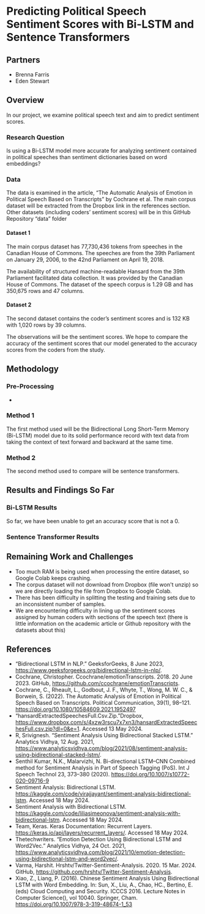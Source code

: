 # Predicting Political Speech Sentiment Scores with Bi-LSTM and Sentence Transformers

## Partners

- Brenna Farris
- Eden Stewart

## Overview

In our project, we examine political speech text and aim to predict sentiment scores.

### Research Question

Is using a Bi-LSTM model more accurate for analyzing sentiment contained in political speeches than sentiment dictionaries based on word embeddings?

### Data

The data is examined in the article, “The Automatic Analysis of Emotion in Political Speech Based on Transcripts” by Cochrane et al. The main corpus dataset will be extracted from the Dropbox link in the references section. Other datasets (including coders’ sentiment scores) will be in this GitHub Repository “data” folder

#### Dataset 1
The main corpus dataset has 77,730,436 tokens from speeches in the Canadian House of Commons. The speeches are from the 39th Parliament on January 29, 2006, to the 42nd Parliament on April 19, 2018.

The availability of structured machine-readable Hansard from the 39th Parliament facilitated data collection. It was provided by the Canadian House of Commons. The dataset of the speech corpus is 1.29 GB and has 350,675 rows and 47 columns. 

#### Dataset 2
The second dataset contains the coder’s sentiment scores and is 132 KB with 1,020 rows by 39 columns.

The observations will be the sentiment scores. We hope to compare the accuracy of the sentiment scores that our model generated to the accuracy scores from the coders from the study.

## Methodology

### Pre-Processing

- 

### Method 1

The first method used will be the Bidirectional Long Short-Term Memory (Bi-LSTM) model due to its solid performance record with text data from taking the context of text forward and backward at the same time.

### Method 2

The second method used to compare will be sentence transformers.

## Results and Findings So Far

### Bi-LSTM Results

So far, we have been unable to get an accuracy score that is not a 0. 

### Sentence Transformer Results

## Remaining Work and Challenges

- Too much RAM is being used when processing the entire dataset, so Google Colab keeps crashing.
- The corpus dataset will not download from Dropbox (file won't unzip) so we are directly loading the file from Dropbox to Google Colab.
- There has been difficulty in splitting the testing and training sets due to an inconsistent number of samples.
- We are encountering difficulty in lining up the sentiment scores assigned by human coders with sections of the speech text (there is little information on the academic article or Github repository with the datasets about this)

## References
- “Bidirectional LSTM in NLP.” GeeksforGeeks, 8 June 2023, https://www.geeksforgeeks.org/bidirectional-lstm-in-nlp/.
- Cochrane, Christopher. Ccochrane/emotionTranscripts. 2018. 20 June 2023. GitHub, https://github.com/ccochrane/emotionTranscripts.
- Cochrane, C., Rheault, L., Godbout, J. F., Whyte, T., Wong, M. W. C., & Borwein, S. (2022). The Automatic Analysis of Emotion in Political Speech Based on Transcripts. Political Communication, 39(1), 98–121. https://doi.org/10.1080/10584609.2021.1952497 
- “hansardExtractedSpeechesFull.Csv.Zip.”Dropbox, https://www.dropbox.com/s/4xzw3rscu7x7xn3/hansardExtractedSpeechesFull.csv.zip?dl=0&e=1. Accessed 13 May 2024.
- R, Srivignesh. “Sentiment Analysis Using Bidirectional Stacked LSTM.” Analytics Vidhya, 12 Aug. 2021, https://www.analyticsvidhya.com/blog/2021/08/sentiment-analysis-using-bidirectional-stacked-lstm/.
- Senthil Kumar, N.K., Malarvizhi, N. Bi-directional LSTM–CNN Combined method for Sentiment Analysis in Part of Speech Tagging (PoS). Int J Speech Technol 23, 373–380 (2020). https://doi.org/10.1007/s10772-020-09716-9 
- Sentiment Analysis: Bidirectional LSTM. https://kaggle.com/code/virajjayant/sentiment-analysis-bidirectional-lstm. Accessed 18 May 2024.
- Sentiment Analysis with Bidirectional LSTM. https://kaggle.com/code/liliasimeonova/sentiment-analysis-with-bidirectional-lstm. Accessed 18 May 2024.
- Team, Keras. Keras Documentation: Recurrent Layers. https://keras.io/api/layers/recurrent_layers/. Accessed 18 May 2024.
- Thetechwriters. “Emotion Detection Using Bidirectional LSTM and Word2Vec.” Analytics Vidhya, 24 Oct. 2021, https://www.analyticsvidhya.com/blog/2021/10/emotion-detection-using-bidirectional-lstm-and-word2vec/.
- Varma, Harshit. Hrshtv/Twitter-Sentiment-Analysis. 2020. 15 Mar. 2024. GitHub, https://github.com/hrshtv/Twitter-Sentiment-Analysis.
- Xiao, Z., Liang, P. (2016). Chinese Sentiment Analysis Using Bidirectional LSTM with Word Embedding. In: Sun, X., Liu, A., Chao, HC., Bertino, E. (eds) Cloud Computing and Security. ICCCS 2016. Lecture Notes in Computer Science(), vol 10040. Springer, Cham. https://doi.org/10.1007/978-3-319-48674-1_53 
